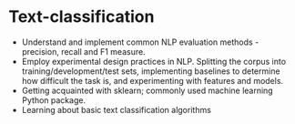 # Text-classification
* Understand and implement common NLP evaluation methods - precision,
recall and F1 measure.
* Employ experimental design practices in NLP. Splitting the corpus into
training/development/test sets, implementing baselines to determine
how difficult the task is, and experimenting with features and models.
* Getting acquainted with sklearn; commonly used machine learning
Python package.
* Learning about basic text classification algorithms
